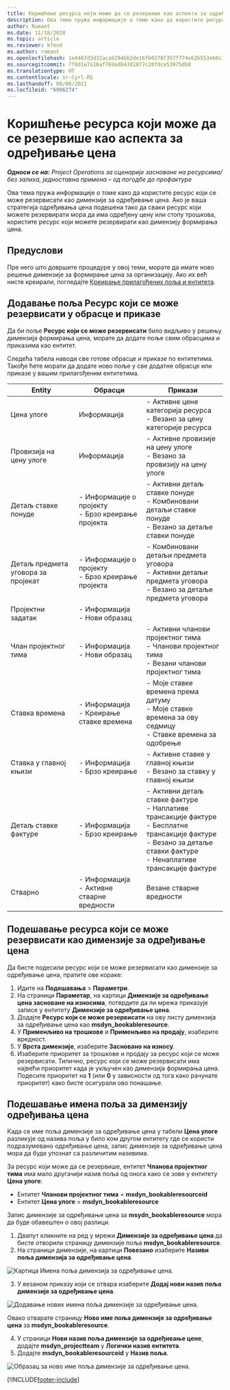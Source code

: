 ```yaml
---
title: Коришћење ресурса који може да се резервише као аспекта за одређивање цена
description: Ова тема пружа информације о томе како да користите ресурс који се може резервисати као димензије за одређивање цена.
author: Rumant
ms.date: 11/18/2020
ms.topic: article
ms.reviewer: kfend
ms.author: rumant
ms.openlocfilehash: 1e8487d3d32acab294bb2de16fb0278f357f774e62b553eb0c1ebd5b6246e332
ms.sourcegitcommit: 7f8d1e7a16af769adb43d1877c28fdce53975db8
ms.translationtype: HT
ms.contentlocale: sr-Cyrl-RS
ms.lasthandoff: 08/06/2021
ms.locfileid: "6996274"
---
```

# <a name="use-a-bookable-resource-as-a-pricing-dimension"></a>Коришћење ресурса који може да се резервише као аспекта за одређивање цена

 _**Односи се на:** Project Operations за сценарије засноване на ресурсима/без залиха, једноставна примена – од погодбе до профактуре_ 

Ова тема пружа информације о томе како да користите ресурс који се може резервисати као димензије за одређивање цена. Ако је ваша стратегија одређивања цена подешена тако да сваки ресурс који можете резервирати мора да има одређену цену или стопу трошкова, користите ресурс који можете резервирати као димензију формирања цена.

## <a name="prerequisites"></a>Предуслови
Пре него што довршите процедуре у овој теми, морате да имате ново решење димензије за формирање цена за организацију. Ако их већ нисте креирали, погледајте [Креирање прилагођених поља и ентитета](../pricing-costing/create-custom-fields-entities-pricing-dimensions.md).

## <a name="add-the-bookable-resource-field-to-forms-and-views"></a>Додавање поља Ресурс који се може резервисати у обрасце и приказе
Да би поље **Ресурс који се може резервисати** било видљиво у решењу димензија формирања цена, морате да додате поље свим обрасцима и приказима као ентитет.

Следећа табела наводи све готове обрасце и приказе по ентитетима. Такође ћете морати да додате ново поље у све додатне обрасце или приказе у вашим прилагођеним ентитетима.

|   Entity        | Обрасци   |Прикази        |
| ------------------------------|---------------------------------|----------------------------------|
|  Цена улоге| Информација | - Активне цене категорија ресурса<br> - Везано за цену категорије ресурса |
|  Провизија на цену улоге| Информација| - Активне провизије на цену улоге<br>- Везано за провизију на цену улоге |
|  Детаљ ставке понуде| - Информације о пројекту<br>- Брзо креирање пројекта| - Активни детаљ ставке понуде<br>- Комбиновани детаљи ставке понуде<br>- Везано за детаље ставки понуде |
|  Детаљ предмета уговора за пројекат| - Информације о пројекту<br>- Брзо креирање пројекта| - Комбиновани детаљи предмета уговора<br>- Активни детаљи предмета уговора<br>- Везано за детаље предмета уговора |
|  Пројектни задатак| - Информација<br>- Нови образац| &nbsp; |
|  Члан пројектног тима| - Информација<br>- Нови образац| - Активни чланови пројектног тима<br>- Чланови пројектног тима<br>- Везани чланови пројектног тима |
|  Ставка времена| - Информација<br>- Креирање ставке времена| - Моје ставке времена према датуму<br>- Моје ставке времена за ову седмицу<br>- Ставке времена за одобрење|
|  Ставка у главној књизи| - Информација<br>- Брзо креирање| - Активне ставке у главној књизи<br>- Везано за ставку у главној књизи |
|  Детаљ ставке фактуре| - Информација<br>- Брзо креирање| - Активни детаљ ставке фактуре<br>- Наплативе трансакције фактуре<br>- Бесплатне трансакције фактуре<br>- Везано за детаље ставки фактуре <br>- Ненаплативе трансакције фактуре|
|  Стварно| - Информација<br>- Активне стварне вредности| Везане стварне вредности |

## <a name="set-up-a-bookable-resource-as-a-pricing-dimension"></a>Подешавање ресурса који се може резервисати као димензије за одређивање цена
Да бисте подесили ресурс који се може резервисати као димензије за одређивање цена, пратите ове кораке:

1. Идите на **Подешавања** > **Параметри**. 
2. На страници **Параметар**, на картици **Димензије за одређивање цена засноване на износима**, потврдите да ли мрежа приказује записе у ентитету **Димензије за одређивање цена**. 
2. Додајте **Ресурс који се може резервисати** на ову листу димензија за одређивање цена као **msdyn_bookableresource**. 
3. У **Применљиво на трошкове** и **Применљиво на продају**, изаберите вредност.
4. У **Врста димензије**, изаберите **Засновано на износу**. 
5. Изаберите приоритет за трошкове и продају за ресурс који се може резервисати. Типично, ресурс који се може резервисати има највећи приоритет када је укључен као димензија формирања цена. Подесите приоритет на **1** (или **0** у зависности од тога како рачунате приоритет) како бисте осигурали ово понашање.

## <a name="set-up-pricing-dimension-field-names"></a>Подешавање имена поља за димензију одређивања цена

Када се име поља димензије за одређивање цена у табели **Цена улоге** разликује од назива поља у било ком другом ентитету где се користи подразумевано одређивање цена, запис димензије за одређивање цена мора да буде упознат са различитим називима.  

За ресурс који може да се резервише, ентитет **Чланова пројектног тима** има мало другачији назив поља од онога како се зове у ентитету **Цена улоге**: 

 - Ентитет **Чланови пројектног тима** = **msdyn_bookableresourceid**
 - Ентитет **Цена улоге** = **msdyn_bookableresource**

Запис димензије за одређивање цена за **msydn_bookableresource** мора да буде обавештен о овој разлици.

1. Двапут кликните на ред у мрежи **Димензије за одређивање цена** да бисте отворили страницу димензије поља **msdyn_bookableresource**.
2. На страници димензије, на картици **Повезано** изаберите **Називи поља димензија за одређивање цена**.

  ![Картица Имена поља димензија за одређивање цена.](media/PD-fieldname.png)

3. У везаном приказу који се отвара изаберите **Додај нови назив поља димензије за одређивање цена**.

  ![Додавање нових имена поља димензије за одређивање цена.](media/Add-NewPD-fieldname.png)

  Овако отварате страницу **Ново име поља димензије за одређивање цена** за **msdyn_bookableresource**. 

4. У страници **Нови назив поља димензије за одређивање цене**, додајте **msdyn_projectteam** у **Логички назив ентитета**.
5. Додајте **msdyn_bookableresourceid** у **Назив поља**.

 ![Образац за ново име поља димензије за одређивање цена.](media/PD-fieldname-Added.png)


[!INCLUDE[footer-include](../includes/footer-banner.md)]